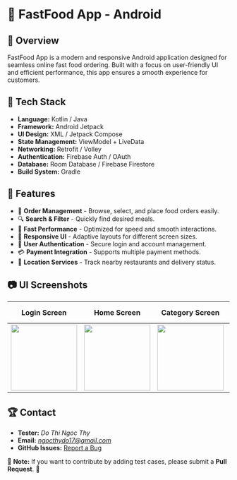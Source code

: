 # 🍔 FastFood App - Android

## 🚀 Overview
FastFood App is a modern and responsive Android application designed for seamless online fast food ordering. Built with a focus on user-friendly UI and efficient performance, this app ensures a smooth experience for customers.

## 📱 Tech Stack
- **Language:** Kotlin / Java
- **Framework:** Android Jetpack
- **UI Design:** XML / Jetpack Compose
- **State Management:** ViewModel + LiveData
- **Networking:** Retrofit / Volley
- **Authentication:** Firebase Auth / OAuth
- **Database:** Room Database / Firebase Firestore
- **Build System:** Gradle

## 📌 Features
- 🛒 **Order Management** - Browse, select, and place food orders easily.
- 🔍 **Search & Filter** - Quickly find desired meals.
- 🚀 **Fast Performance** - Optimized for speed and smooth interactions.
- 🎨 **Responsive UI** - Adaptive layouts for different screen sizes.
- 🔐 **User Authentication** - Secure login and account management.
- 💳 **Payment Integration** - Supports multiple payment methods.
- 📍 **Location Services** - Track nearby restaurants and delivery status.

## 📷 UI Screenshots

| Login Screen | Home Screen | Category Screen | Detail Product Screen | Cart Product Screen |
|-------------|------------|----------------------|----------------|----------------|
| <img src="https://github.com/user-attachments/assets/63c76f42-6079-4582-adcf-3e3f4088f1cd" width="150" > | <img src="https://github.com/user-attachments/assets/87ecd099-1136-4086-85a2-f75cd1acbb13" width="150"> | <img src="https://github.com/user-attachments/assets/94076186-d393-48fb-89ba-2da1d1a970ac" width="150" > | <img src="https://github.com/user-attachments/assets/f0dc38aa-a8cb-4dbf-bbd4-cdf491f5c550" width="150"> | <img src="https://github.com/user-attachments/assets/67d2bc21-61c6-4646-968c-08787d8ffeb4" width="150" > |


## 🏆 Contact
- **Tester:** *Do Thi Ngoc Thy*  
- **Email:** *ngocthydo17@gmail.com*  
- **GitHub Issues:** [Report a Bug](https://github.com/ngocthydo17/manual-test-wedding-booking/issues)  

📌 **Note:** If you want to contribute by adding test cases, please submit a **Pull Request**. 🚀  

